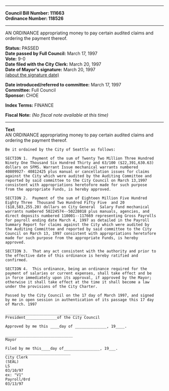 * * * * *  
  
**Council Bill Number: [](#h0)[](#h2)111663**   
**Ordinance Number: 118526**  
  
* * * * *  
  
AN ORDINANCE appropriating money to pay certain audited claims and ordering the payment thereof.  
  
**Status:** PASSED   
**Date passed by Full Council:** March 17, 1997   
**Vote:** 9-0   
**Date filed with the City Clerk:** March 20, 1997   
**Date of Mayor's signature:** March 20, 1997   
[(about the signature date)](/~public/approvaldate.htm)   
  
  
**Date introduced/referred to committee:** March 17, 1997   
**Committee:** Full Council   
**Sponsor:** CHOE   
  
**Index Terms:** FINANCE  
  
**Fiscal Note:** *(No fiscal note available at this time)*  
  
* * * * *  
  
**Text**  
    AN ORDINANCE appropriating money to pay certain audited claims and  
    ordering the payment thereof.  
  
    Be it ordained by the City of Seattle as follows:  
  
    SECTION 1.  Payment of the sum of Twenty Two Million Three Hundred  
    Ninety One Thousand Six Hundred Thirty and 63/100 ($22,391,630.63)  
    dollars on SFMS. Warrant Issue mechanical warrants numbered  
    40809927- 40812425 plus manual or cancellation issues for claims  
    against the City which were audited by the Auditing Committee and  
    reported by said committee to the City Council on March 13,1997  
    consistent with appropriations heretofore made for such purpose  
    from the appropriate Funds, is hereby approved.  
  
    SECTION 2.  Payment of the sum of Eighteen Million Five Hundred  
    Eighty Three  Thousand Two Hundred Fifty Five  and 20  
    ($18,583,255.20) dollars on City General  Salary Fund mechanical  
    warrants numbered 50224574--50228018 plus manuals, agencies, and  
    direct deposits numbered 110001--117669 representing Gross Payrolls  
    for payroll ending date March 4, 1997 as detailed in the Payroll  
    Summary Report for claims against the City which were audited by  
    the Auditing Committee and reported by said committee to the City  
    Council on March 13, 1997 consistent with appropriations heretofore  
    made for such purpose from the appropriate Funds, is hereby  
    approved.  
  
    SECTION 3.  That any act consistent with the authority and prior to  
    the effective date of this ordinance is hereby ratified and  
    confirmed.  
  
    SECTION 4.  This ordinance, being an ordinance required for the  
    payment of salaries or current expenses, shall take effect and be  
    in force immediately upon its approval, if approved by the Mayor;  
    otherwise it shall take effect at the time it shall become a law  
    under the provisions of the City Charter.  
  
    Passed by the City Council on the 17 day of March 1997, and signed  
    by me in open session in authentication of its passage this 17 day  
    of March. 1997  
  
    ____________________________________  
    President______________of the City Council  
  
    Approved by me this ____day of ______________, 19____.  
  
    ______________________________  
    Mayor  
  
    Filed by me this____day of________________, 19___.  
    _____________________________  
    City Clerk  
    (SEAL)  
    LS  
    03/10/97  
    ex: "V1"  
    Payroll/0rd  
    03/13/97  
